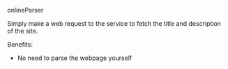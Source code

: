 onlineParser

Simply make a web request to the service to fetch the title and description of the site.

Benefits:

* No need to parse the webpage yourself
